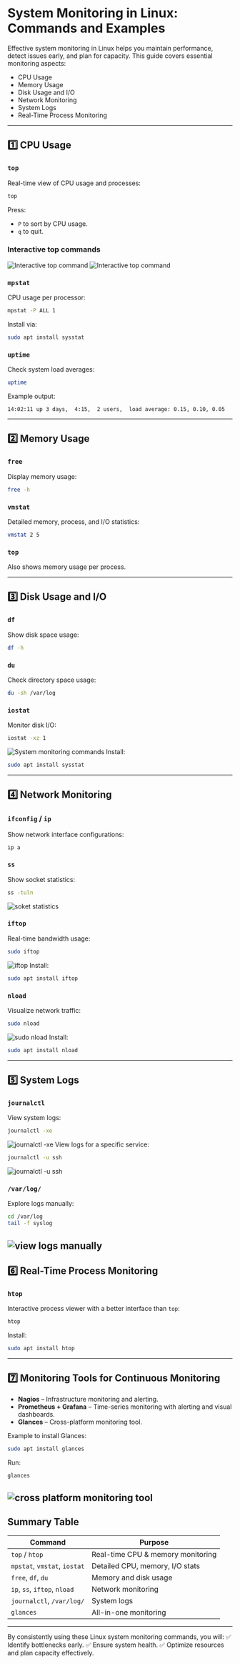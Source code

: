 # System Monitoring in Linux: Commands and Examples

Effective system monitoring in Linux helps you maintain performance, detect issues early, and plan for capacity. This guide covers essential monitoring aspects:

- CPU Usage
- Memory Usage
- Disk Usage and I/O
- Network Monitoring
- System Logs
- Real-Time Process Monitoring

---

## 1️⃣ CPU Usage

### `top`

Real-time view of CPU usage and processes:

```bash
top
```

Press:

- `P` to sort by CPU usage.
- `q` to quit.

### **Interactive top commands**

![Interactive top command ](./img/interactive-top-command.png)
![Interactive top command ](./img/Interactive-top-command-1.png)

### `mpstat`

CPU usage per processor:

```bash
mpstat -P ALL 1
```

Install via:

```bash
sudo apt install sysstat
```

### `uptime`

Check system load averages:

```bash
uptime
```

Example output:

```
14:02:11 up 3 days,  4:15,  2 users,  load average: 0.15, 0.10, 0.05
```

---

## 2️⃣ Memory Usage

### `free`

Display memory usage:

```bash
free -h
```

### `vmstat`

Detailed memory, process, and I/O statistics:

```bash
vmstat 2 5
```

### `top`

Also shows memory usage per process.

---

## 3️⃣ Disk Usage and I/O

### `df`

Show disk space usage:

```bash
df -h
```

### `du`

Check directory space usage:

```bash
du -sh /var/log
```

### `iostat`

Monitor disk I/O:

```bash
iostat -xz 1
```

![System monitoring commands](./img/system-monitoring-commands.png)
Install:

```bash
sudo apt install sysstat
```

---

## 4️⃣ Network Monitoring

### `ifconfig` / `ip`

Show network interface configurations:

```bash
ip a
```

### `ss`

Show socket statistics:

```bash
ss -tuln
```

![soket statistics](./img/show-soket-statistics.png)

### `iftop`

Real-time bandwidth usage:

```bash
sudo iftop
```

![iftop](./img/real-time-bandwidth-usage.png)
Install:

```bash
sudo apt install iftop
```

### `nload`

Visualize network traffic:

```bash
sudo nload
```

![sudo nload](./img/visualize-network-traffic.png)
Install:

```bash
sudo apt install nload
```

---

## 5️⃣ System Logs

### `journalctl`

View system logs:

```bash
journalctl -xe
```

![journalctl -xe](./img/view-system-logs.png)
View logs for a specific service:

```bash
journalctl -u ssh
```

![journalctl -u ssh](./img/view-logs-for-a-specific-service.png)

### `/var/log/`

Explore logs manually:

```bash
cd /var/log
tail -f syslog
```

## ![view logs manually](./img/view-logs-manually.png)

## 6️⃣ Real-Time Process Monitoring

### `htop`

Interactive process viewer with a better interface than `top`:

```bash
htop
```

Install:

```bash
sudo apt install htop
```

---

## 7️⃣ Monitoring Tools for Continuous Monitoring

- **Nagios** – Infrastructure monitoring and alerting.
- **Prometheus + Grafana** – Time-series monitoring with alerting and visual dashboards.
- **Glances** – Cross-platform monitoring tool.

Example to install Glances:

```bash
sudo apt install glances
```

Run:

```bash
glances
```

## ![cross platform monitoring tool](./img/cross-platform-monitoring-tool-glances.png)

## Summary Table

| Command                      | Purpose                           |
| ---------------------------- | --------------------------------- |
| `top` / `htop`               | Real-time CPU & memory monitoring |
| `mpstat`, `vmstat`, `iostat` | Detailed CPU, memory, I/O stats   |
| `free`, `df`, `du`           | Memory and disk usage             |
| `ip`, `ss`, `iftop`, `nload` | Network monitoring                |
| `journalctl`, `/var/log/`    | System logs                       |
| `glances`                    | All-in-one monitoring             |

---

By consistently using these Linux system monitoring commands, you will: ✅ Identify bottlenecks early. ✅ Ensure system health. ✅ Optimize resources and plan capacity effectively.
